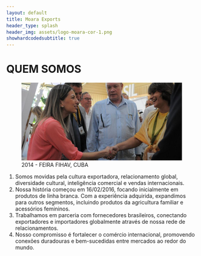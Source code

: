 ```yaml
---
layout: default
title: Moara Exports
header_type: splash
header_img: assets/logo-moara-cor-1.png
showhardcodedsubtitle: true
---
```


<div id="quem-somos" class="mt-4 mb-1">
  <div class="top-img">
    <h1>QUEM SOMOS</h1>
    <figure>
      <img src="assets/quem-somos1.jpg" />
      <figcaption>2014 - FEIRA FIHAV, CUBA</figcaption>
    </figure>
  </div>
  <ol class="bottom-text">
    <li>Somos movidas pela cultura exportadora, relacionamento global, diversidade cultural, inteligência comercial e vendas internacionais.</li>
    <li>Nossa história começou em 16/02/2016, focando inicialmente em produtos de linha branca. Com a experiência adquirida, expandimos para outros segmentos, incluindo produtos da agricultura familiar e acessórios femininos.</li>
    <li>Trabalhamos em parceria com fornecedores brasileiros, conectando exportadores e importadores globalmente através de nossa rede de relacionamentos.</li>
    <li>Nosso compromisso é fortalecer o comércio internacional, promovendo conexões duradouras e bem-sucedidas entre mercados ao redor do mundo.</li>
  </ol>
</div>
